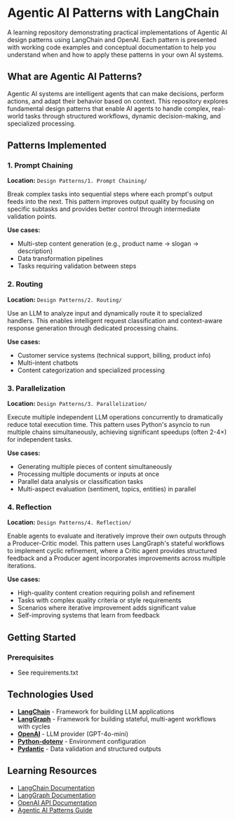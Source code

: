 # Agentic AI Patterns with LangChain

A learning repository demonstrating practical implementations of Agentic AI design patterns using LangChain and OpenAI. Each pattern is presented with working code examples and conceptual documentation to help you understand when and how to apply these patterns in your own AI systems.

## What are Agentic AI Patterns?

Agentic AI systems are intelligent agents that can make decisions, perform actions, and adapt their behavior based on context. This repository explores fundamental design patterns that enable AI agents to handle complex, real-world tasks through structured workflows, dynamic decision-making, and specialized processing.

## Patterns Implemented

### 1. Prompt Chaining
**Location:** `Design Patterns/1. Prompt Chaining/`

Break complex tasks into sequential steps where each prompt's output feeds into the next. This pattern improves output quality by focusing on specific subtasks and provides better control through intermediate validation points.

**Use cases:**
- Multi-step content generation (e.g., product name → slogan → description)
- Data transformation pipelines
- Tasks requiring validation between steps


### 2. Routing
**Location:** `Design Patterns/2. Routing/`

Use an LLM to analyze input and dynamically route it to specialized handlers. This enables intelligent request classification and context-aware response generation through dedicated processing chains.

**Use cases:**
- Customer service systems (technical support, billing, product info)
- Multi-intent chatbots
- Content categorization and specialized processing


### 3. Parallelization
**Location:** `Design Patterns/3. Parallelization/`

Execute multiple independent LLM operations concurrently to dramatically reduce total execution time. This pattern uses Python's asyncio to run multiple chains simultaneously, achieving significant speedups (often 2-4×) for independent tasks.

**Use cases:**
- Generating multiple pieces of content simultaneously
- Processing multiple documents or inputs at once
- Parallel data analysis or classification tasks
- Multi-aspect evaluation (sentiment, topics, entities) in parallel


### 4. Reflection
**Location:** `Design Patterns/4. Reflection/`

Enable agents to evaluate and iteratively improve their own outputs through a Producer-Critic model. This pattern uses LangGraph's stateful workflows to implement cyclic refinement, where a Critic agent provides structured feedback and a Producer agent incorporates improvements across multiple iterations.

**Use cases:**
- High-quality content creation requiring polish and refinement
- Tasks with complex quality criteria or style requirements
- Scenarios where iterative improvement adds significant value
- Self-improving systems that learn from feedback


## Getting Started

### Prerequisites
- See requirements.txt


## Technologies Used

- **[LangChain](https://python.langchain.com/)** - Framework for building LLM applications
- **[LangGraph](https://langchain-ai.github.io/langgraph/)** - Framework for building stateful, multi-agent workflows with cycles
- **[OpenAI](https://openai.com/)** - LLM provider (GPT-4o-mini)
- **[Python-dotenv](https://github.com/theskumar/python-dotenv)** - Environment configuration
- **[Pydantic](https://docs.pydantic.dev/)** - Data validation and structured outputs

## Learning Resources

- [LangChain Documentation](https://python.langchain.com/docs/get_started/introduction)
- [LangGraph Documentation](https://langchain-ai.github.io/langgraph/)
- [OpenAI API Documentation](https://platform.openai.com/docs/introduction)
- [Agentic AI Patterns Guide](https://www.anthropic.com/research/building-effective-agents)

